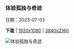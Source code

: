 ### 体验孤独与奇迹

日期：2023-07-03

**下载**  |  [1920x1080](https://cn.bing.com/th?id=OHR.GrasslandsNationalParkSaskachewan_ZH-CN6530285883_1920x1080.jpg)  |  [3840x2160](https://cn.bing.com/th?id=OHR.GrasslandsNationalParkSaskachewan_ZH-CN6530285883_UHD.jpg)

![体验孤独与奇迹](https://cn.bing.com/th?id=OHR.GrasslandsNationalParkSaskachewan_ZH-CN6530285883_1920x1080.jpg "草原国家公园，萨斯喀彻温省，加拿大 (© Robert Postma/Getty Images)")


